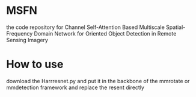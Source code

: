 # MSFN
the code repository for Channel Self-Attention Based Multiscale Spatial-Frequency Domain Network for Oriented Object Detection in Remote Sensing Imagery
# How to use
download the Harrresnet.py and put it in the backbone of the mmrotate or mmdetection framework and replace the resent directly

